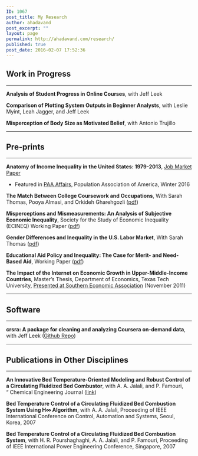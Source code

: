 ```yaml
---
ID: 1067
post_title: My Research
author: ahadavand
post_excerpt: ""
layout: page
permalink: http://ahadavand.com/research/
published: true
post_date: 2016-02-07 17:52:36
---
```

<!-- [section_title text="Work in Progress"] -->

## Work in Progress
***

**Analysis of Student Progress in Online Courses**, with Jeff Leek

**Comparison of Plotting System Outputs in Beginner Analysts**, with Leslie Myint, Leah Jagger, and Jeff Leek

**Misperception of Body Size as Motivated Belief**, with Antonio Trujillo

<!--[section_title text="Working Papers"] -->
***
## Pre-prints
***

**Anatomy of Income Inequality in the United States: 1979-2013**, [Job Market Paper][1]

*   Featured in [PAA Affairs][2], Population Association of America, Winter 2016

**The Match Between College Coursework and Occupations**, With Sarah Thomas, Pooya Almasi, and Orkideh Gharehgozli ([pdf][3])

**Misperceptions and Mismeasurements: An Analysis of Subjective Economic Inequality**, Society for the Study of Economic Inequality (ECINEQ) Working Paper ([pdf][4])

**Gender Differences and Inequality in the U.S. Labor Market**, With Sarah Thomas ([pdf][5])

**Educational Aid Policy and Inequality: The Case for Merit- and Need-Based Aid**, Working Paper ([pdf][6])

**The Impact of the Internet on Economic Growth in Upper-Middle-Income Countries**, Master’s Thesis, Department of Economics, Texas Tech University, <a href="http://archive.southernecon.org/sea2011/User/ProgramParticipantSessions.php_AuthorID=5004.html" target="_blank" rel="noopener">Presented at Southern Economic Association</a> (November 2011)

<!--[section_title text="Software"] -->
***
## Software
***

**crsra: A package for cleaning and analyzing Coursera on-demand data**, with Jeff Leek ([Github Repo][7])

<!--[section_title text="Non-Academic Publications"]

**Immigration Reform: STEM Legislation Would Give US Economy a Much Needed Boost**, (with Shahin Kaveh), PolicyMic.com (December 2011)

**Why We Can't Cut Government Funding For Our Schools**, PolicyMic.com (January 2013) -->

<!--[section_title text="Non-Economics Academic Publications"]-->
***
## Publications in Other Disciplines
***

**An Innovative Bed Temperature-Oriented Modeling and Robust Control of a Circulating Fluidized Bed Combustor**, with A. A. Jalali, and P. Famouri, “ Chemical Engineering Journal ([link][8])

**Bed Temperature Control of a Circulating Fluidized Bed Combustion System Using H∞ Algorithm**, with A. A. Jalali, Proceeding of IEEE International Conference on Control, Automation and Systems, Seoul, Korea, 2007

**Bed Temperature Control of a Circulating Fluidized Bed Combustion System**, with H. R. Pourshaghaghi, A. A. Jalali, and P. Famouri, Proceeding of IEEE International Power Engineering Conference, Singapore, 2007

 [1]: http://www.lisdatacenter.org/wps/liswps/686.pdf
 [2]: http://www.populationassociation.org/wp-content/uploads/PAA-Winter17.rev_.pdf
 [3]: https://ssrn.com/abstract=3008961
 [4]: http://www.ecineq.org/milano/WP/ECINEQ2017-449.pdf
 [5]: http://ahadavand.com/wp-content/uploads/2017/04/Gender_Inequality__AER-2.pdf
 [6]: http://ssrn.com/abstract=3079711
 [7]: https://github.com/jhudsl/crsra
 [8]: http://www.sciencedirect.com/science/article/pii/S1385894707007693
 [9]: https://www.yahoo.com
